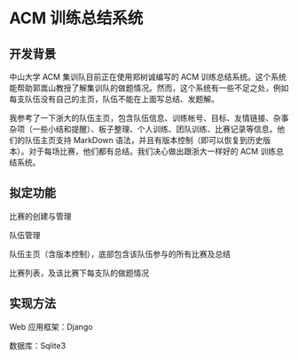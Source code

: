 # ACM 训练总结系统

## 开发背景

中山大学 ACM 集训队目前正在使用郑树诚编写的 ACM 训练总结系统。这个系统能帮助郭嵩山教授了解集训队的做题情况。然而，这个系统有一些不足之处，例如每支队伍没有自己的主页，队伍不能在上面写总结、发题解。

我参考了一下浙大的队伍主页，包含队伍信息、训练帐号、目标、友情链接、杂事杂项（一些小结和提醒）、板子整理、个人训练、团队训练、比赛记录等信息。他们的队伍主页支持 MarkDown 语法，并且有版本控制（即可以恢复到历史版本）。对于每场比赛，他们都有总结。我们决心做出跟浙大一样好的 ACM 训练总结系统。

## 拟定功能

比赛的创建与管理

队伍管理

队伍主页（含版本控制），底部包含该队伍参与的所有比赛及总结

比赛列表，及该比赛下每支队的做题情况

## 实现方法

Web 应用框架：Django

数据库：Sqlite3

